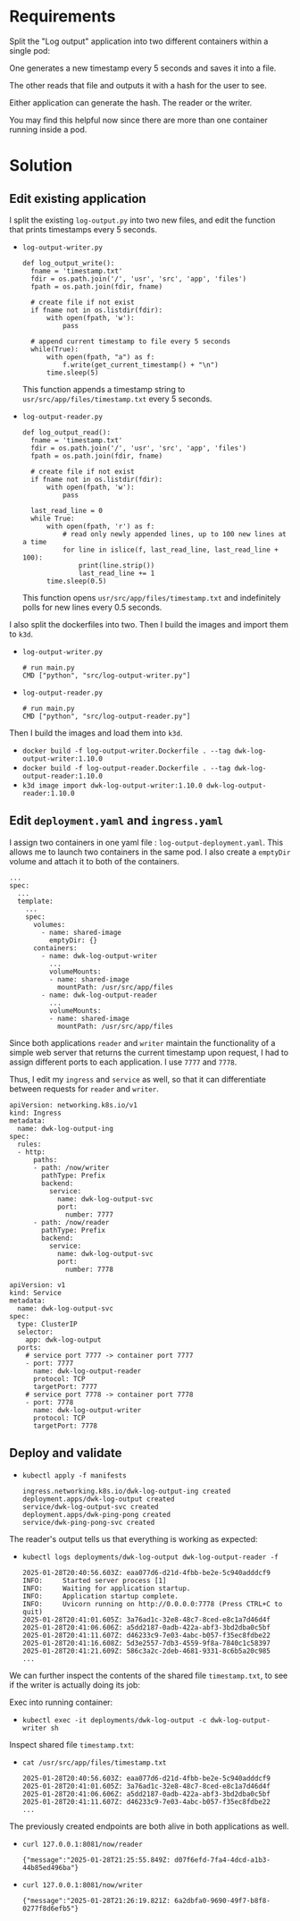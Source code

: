# Requirements

Split the "Log output" application into two different containers within a single pod:

One generates a new timestamp every 5 seconds and saves it into a file.

The other reads that file and outputs it with a hash for the user to see.

Either application can generate the hash. The reader or the writer.

You may find this helpful now since there are more than one container running inside a pod.

# Solution

## Edit existing application

I split the existing `log-output.py` into two new files, and edit the function that prints timestamps every 5 seconds.

- `log-output-writer.py`

  ```
  def log_output_write():
    fname = 'timestamp.txt'
    fdir = os.path.join('/', 'usr', 'src', 'app', 'files')
    fpath = os.path.join(fdir, fname)

    # create file if not exist
    if fname not in os.listdir(fdir):
        with open(fpath, 'w'):
            pass

    # append current timestamp to file every 5 seconds
    while(True):
        with open(fpath, "a") as f:
            f.write(get_current_timestamp() + "\n")
        time.sleep(5)
  ```

  This function appends a timestamp string to `usr/src/app/files/timestamp.txt` every 5 seconds.

- `log-output-reader.py`

  ```
  def log_output_read():
    fname = 'timestamp.txt'
    fdir = os.path.join('/', 'usr', 'src', 'app', 'files')
    fpath = os.path.join(fdir, fname)

    # create file if not exist
    if fname not in os.listdir(fdir):
        with open(fpath, 'w'):
            pass

    last_read_line = 0
    while True:
        with open(fpath, 'r') as f:
            # read only newly appended lines, up to 100 new lines at a time
            for line in islice(f, last_read_line, last_read_line + 100):
                print(line.strip())
                last_read_line += 1
        time.sleep(0.5)
  ```

  This function opens `usr/src/app/files/timestamp.txt` and indefinitely polls for new lines every 0.5 seconds.

I also split the dockerfiles into two. Then I build the images and import them to `k3d`.

- `log-output-writer.py`

  ```
  # run main.py
  CMD ["python", "src/log-output-writer.py"]
  ```

- `log-output-reader.py`

  ```
  # run main.py
  CMD ["python", "src/log-output-reader.py"]
  ```

Then I build the images and load them into `k3d`.

- `docker build -f log-output-writer.Dockerfile . --tag dwk-log-output-writer:1.10.0`
- `docker build -f log-output-reader.Dockerfile . --tag dwk-log-output-reader:1.10.0`
- `k3d image import dwk-log-output-writer:1.10.0 dwk-log-output-reader:1.10.0`

## Edit `deployment.yaml` and `ingress.yaml`

I assign two containers in one yaml file : `log-output-deployment.yaml`. This allows me to launch two containers in the same pod. I also create a `emptyDir` volume and attach it to both of the containers.

```
...
spec:
  ...
  template:
    ...
    spec:
      volumes:
        - name: shared-image
          emptyDir: {}
      containers:
        - name: dwk-log-output-writer
          ...
          volumeMounts:
          - name: shared-image
            mountPath: /usr/src/app/files
        - name: dwk-log-output-reader
          ...
          volumeMounts:
          - name: shared-image
            mountPath: /usr/src/app/files
```

Since both applications `reader` and `writer` maintain the functionality of a simple web server that returns the current timestamp upon request, I had to assign different ports to each application. I use `7777` and `7778`. 

Thus, I edit my `ingress` and `service` as well, so that it can differentiate between requests for `reader` and `writer`. 

```
apiVersion: networking.k8s.io/v1
kind: Ingress
metadata:
  name: dwk-log-output-ing
spec:
  rules:
  - http:
      paths:
      - path: /now/writer
        pathType: Prefix
        backend:
          service:
            name: dwk-log-output-svc
            port:
              number: 7777
      - path: /now/reader
        pathType: Prefix
        backend:
          service:
            name: dwk-log-output-svc
            port:
              number: 7778
```

```
apiVersion: v1
kind: Service
metadata:
  name: dwk-log-output-svc
spec:
  type: ClusterIP
  selector:
    app: dwk-log-output
  ports:
    # service port 7777 -> container port 7777
    - port: 7777
      name: dwk-log-output-reader
      protocol: TCP
      targetPort: 7777 
    # service port 7778 -> container port 7778
    - port: 7778
      name: dwk-log-output-writer
      protocol: TCP
      targetPort: 7778
```

## Deploy and validate

- `kubectl apply -f manifests`

  ```
  ingress.networking.k8s.io/dwk-log-output-ing created
  deployment.apps/dwk-log-output created
  service/dwk-log-output-svc created
  deployment.apps/dwk-ping-pong created
  service/dwk-ping-pong-svc created
  ```

The reader's output tells us that everything is working as expected:
- `kubectl logs deployments/dwk-log-output dwk-log-output-reader -f`

  ```
  2025-01-28T20:40:56.603Z: eaa077d6-d21d-4fbb-be2e-5c940adddcf9
  INFO:     Started server process [1]
  INFO:     Waiting for application startup.
  INFO:     Application startup complete.
  INFO:     Uvicorn running on http://0.0.0.0:7778 (Press CTRL+C to quit)
  2025-01-28T20:41:01.605Z: 3a76ad1c-32e8-48c7-8ced-e8c1a7d46d4f
  2025-01-28T20:41:06.606Z: a5dd2187-0adb-422a-abf3-3bd2dba0c5bf
  2025-01-28T20:41:11.607Z: d46233c9-7e03-4abc-b057-f35ec8fdbe22
  2025-01-28T20:41:16.608Z: 5d3e2557-7db3-4559-9f8a-7840c1c58397
  2025-01-28T20:41:21.609Z: 586c3a2c-2deb-4681-9331-8c6b5a20c985
  ...
  ```

We can further inspect the contents of the shared file `timestamp.txt`, to see if the writer is actually doing its job:

Exec into running container:
- `kubectl exec -it deployments/dwk-log-output -c dwk-log-output-writer sh`

Inspect shared file `timestamp.txt`:

- `cat /usr/src/app/files/timestamp.txt `

  ```
  2025-01-28T20:40:56.603Z: eaa077d6-d21d-4fbb-be2e-5c940adddcf9
  2025-01-28T20:41:01.605Z: 3a76ad1c-32e8-48c7-8ced-e8c1a7d46d4f
  2025-01-28T20:41:06.606Z: a5dd2187-0adb-422a-abf3-3bd2dba0c5bf
  2025-01-28T20:41:11.607Z: d46233c9-7e03-4abc-b057-f35ec8fdbe22
  ...
  ```

The previously created endpoints are both alive in both applications as well.

- `curl 127.0.0.1:8081/now/reader`

  ```
  {"message":"2025-01-28T21:25:55.849Z: d07f6efd-7fa4-4dcd-a1b3-44b85ed496ba"}
  ```

- `curl 127.0.0.1:8081/now/writer`

  ```
  {"message":"2025-01-28T21:26:19.821Z: 6a2dbfa0-9690-49f7-b8f8-0277f8d6efb5"}
  ```
